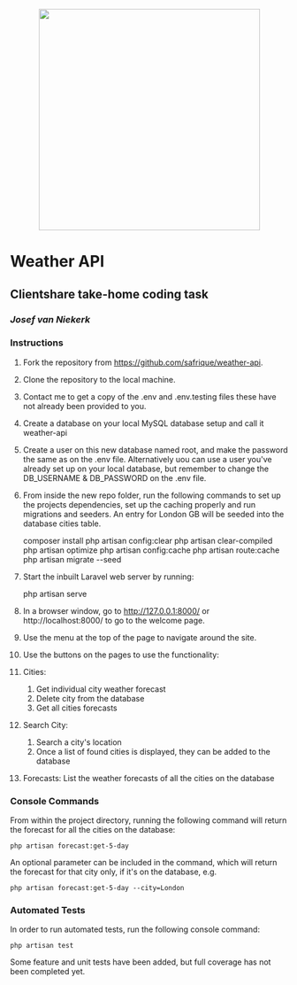 <p align="center"><a href="https://laravel.com" target="_blank"><img src="https://www.myclientshare.com/hubfs/CS-Logo-FULL_Green.svg" width="400"></a></p>

# Weather API
## Clientshare take-home coding task
### _Josef van Niekerk_

### Instructions

1. Fork the repository from https://github.com/safrique/weather-api.
2. Clone the repository to the local machine.
3. Contact me to get a copy of the .env and .env.testing files these have not already been provided to you.
4. Create a database on your local MySQL database setup and call it weather-api
5. Create a user on this new database named root, and make the password the same as on the .env file. Alternatively 
   uou can use a user you've already set up on your local database, but remember to change the DB_USERNAME & 
   DB_PASSWORD on the .env file.
6. From inside the new repo folder, run the following commands to set up the projects dependencies, set up the caching 
   properly and run 
   migrations and 
   seeders. An entry for London GB will be seeded into the database cities table.


    composer install
    php artisan config:clear 
    php artisan clear-compiled 
    php artisan optimize 
    php artisan config:cache 
    php artisan route:cache
    php artisan migrate --seed
7. Start the inbuilt Laravel web server by running:


    php artisan serve
8. In a browser window, go to http://127.0.0.1:8000/ or http://localhost:8000/ to go to the welcome page.
9. Use the menu at the top of the page to navigate around the site.
10. Use the buttons on the pages to use the functionality:
   1. Cities:
      1. Get individual city weather forecast
      2. Delete city from the database
      3. Get all cities forecasts
   2. Search City:
      1. Search a city's location
      2. Once a list of found cities is displayed, they can be added to the database
   3. Forecasts: List the weather forecasts of all the cities on the database

### Console Commands

From within the project directory, running the following command will return the forecast for all the cities on the 
database:

    php artisan forecast:get-5-day
An optional parameter can be included in the command, which will return the forecast for that city only, if it's on 
the database, e.g.

    php artisan forecast:get-5-day --city=London

### Automated Tests

In order to run automated tests, run the following console command:

    php artisan test
Some feature and unit tests have been added, but full coverage has not been completed yet.
